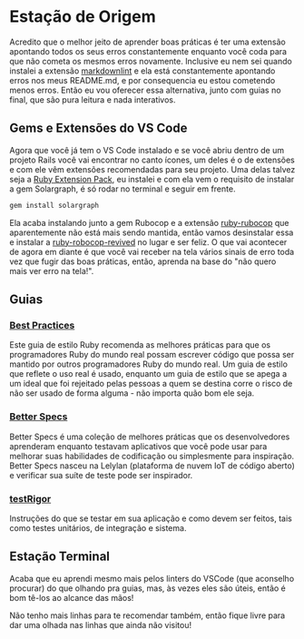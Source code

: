 # Estação de Origem

Acredito que o melhor jeito de aprender boas práticas é ter uma extensão apontando todos os seus erros constantemente enquanto você coda para que não cometa os mesmos erros novamente. Inclusive eu nem sei quando instalei a extensão [markdownlint](https://marketplace.visualstudio.com/items?itemName=DavidAnson.vscode-markdownlint) e ela está constantemente apontando erros nos meus README.md, e por consequencia eu estou cometendo menos erros. Então eu vou oferecer essa alternativa, junto com guias no final, que são pura leitura e nada interativos.

## Gems e Extensões do VS Code

Agora que você já tem o VS Code instalado e se você abriu dentro de um projeto Rails você vai encontrar no canto ícones, um deles é o de extensões e com ele vêm extensões recomendadas para seu projeto. Uma delas talvez seja a [Ruby Extension Pack](https://marketplace.visualstudio.com/items?itemName=walkme.Ruby-extension-pack), eu instalei e com ela vem o requisito de instalar a gem Solargraph, é só rodar no terminal e seguir em frente.

```bash
gem install solargraph
```

Ela acaba instalando junto a gem Rubocop e a extensão [ruby-rubocop](https://marketplace.visualstudio.com/items?itemName=misogi.ruby-rubocop) que aparentemente não está mais sendo mantida, então vamos desinstalar essa e instalar a [ruby-robocop-revived](https://marketplace.visualstudio.com/items?itemName=LoranKloeze.ruby-rubocop-revived) no lugar e ser feliz. O que vai acontecer de agora em diante é que você vai receber na tela vários sinais de erro toda vez que fugir das boas práticas, então, aprenda na base do "não quero mais ver erro na tela!".

## Guias

### [Best Practices](https://rubystyle.guide/)

Este guia de estilo Ruby recomenda as melhores práticas para que os programadores Ruby do mundo real possam escrever código que possa ser mantido por outros programadores Ruby do mundo real. Um guia de estilo que reflete o uso real é usado, enquanto um guia de estilo que se apega a um ideal que foi rejeitado pelas pessoas a quem se destina corre o risco de não ser usado de forma alguma - não importa quão bom ele seja.

### [Better Specs](https://www.betterspecs.org/)

Better Specs é uma coleção de melhores práticas que os desenvolvedores aprenderam enquanto testavam aplicativos que você pode usar para melhorar suas habilidades de codificação ou simplesmente para inspiração. Better Specs nasceu na Lelylan (plataforma de nuvem IoT de código aberto) e verificar sua suíte de teste pode ser inspirador.

### [testRigor](https://testrigor.com/ruby-on-rails-testing/)

Instruções do que se testar em sua aplicação e como devem ser feitos, tais como testes unitários, de integração e sistema.

## Estação Terminal

Acaba que eu aprendi mesmo mais pelos linters do VSCode (que aconselho procurar) do que olhando pra guias, mas, às vezes eles são úteis, então é bom tê-los ao alcance das mãos!

Não tenho mais linhas para te recomendar também, então fique livre para dar uma olhada nas linhas que ainda não visitou!
